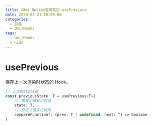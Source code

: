 ```yaml
---
title: 《Umi Hooks》官网笔记-usePrevious
date: 2020-04-21 10:00:00
categories:
  - 前端
  - Umi/Hooks
tags:
  - Umi/Hooks
  - hide
---
```

# usePrevious

保存上一次渲染时状态的 Hook。

```js
// 上次的state值
const previousState: T = usePrevious<T>(
    // 需要记录变化的值
	state: T,
    // 自定义值变化规则
    compareFunction?: (prev: T | undefined, next: T) => boolean
)
```

